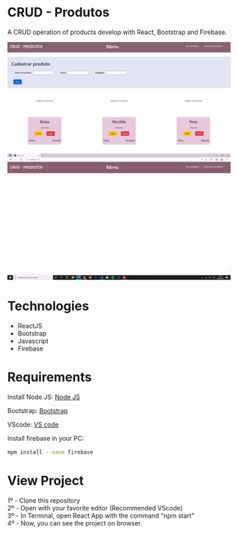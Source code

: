 # CRUD - Produtos
A CRUD operation of products develop with React, Bootstrap and Firebase.

![Alt Text](https://github.com/eduardo1020/crud-produtos/blob/main/assets/crud-img.png)
![Alt Text](https://github.com/eduardo1020/crud-produtos/blob/main/assets/crud-gif.gif)

# Technologies
- ReactJS
- Bootstrap
- Javascript
- Firebase

# Requirements
Install Node JS: <a href="https://nodejs.org/en/download/">Node JS</a>

Bootstrap: <a href="https://getbootstrap.com/docs/5.0/getting-started/introduction/">Bootstrap</a>

VScode: <a href="https://code.visualstudio.com/download">VS code</a>

Install firebase in your PC: 
```bash
mpm install --save firebase
```

# View Project
1º - Clone this repository<br>
2º - Open with your favorite editor (Recommended VScode)<br>
3º - In Terminal, open React App with the command "npm start"<br>
4º - Now, you can see the project on browser.
